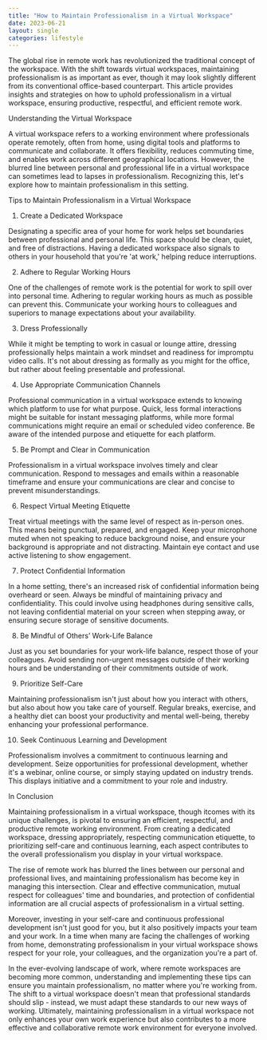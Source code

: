```yaml
---
title: "How to Maintain Professionalism in a Virtual Workspace"
date: 2023-06-21
layout: single
categories: lifestyle
---
```

The global rise in remote work has revolutionized the traditional concept of the workspace. With the shift towards virtual workspaces, maintaining professionalism is as important as ever, though it may look slightly different from its conventional office-based counterpart. This article provides insights and strategies on how to uphold professionalism in a virtual workspace, ensuring productive, respectful, and efficient remote work.

Understanding the Virtual Workspace

A virtual workspace refers to a working environment where professionals operate remotely, often from home, using digital tools and platforms to communicate and collaborate. It offers flexibility, reduces commuting time, and enables work across different geographical locations. However, the blurred line between personal and professional life in a virtual workspace can sometimes lead to lapses in professionalism. Recognizing this, let's explore how to maintain professionalism in this setting.

Tips to Maintain Professionalism in a Virtual Workspace

1. Create a Dedicated Workspace

Designating a specific area of your home for work helps set boundaries between professional and personal life. This space should be clean, quiet, and free of distractions. Having a dedicated workspace also signals to others in your household that you're 'at work,' helping reduce interruptions.

2. Adhere to Regular Working Hours

One of the challenges of remote work is the potential for work to spill over into personal time. Adhering to regular working hours as much as possible can prevent this. Communicate your working hours to colleagues and superiors to manage expectations about your availability.

3. Dress Professionally

While it might be tempting to work in casual or lounge attire, dressing professionally helps maintain a work mindset and readiness for impromptu video calls. It's not about dressing as formally as you might for the office, but rather about feeling presentable and professional.

4. Use Appropriate Communication Channels

Professional communication in a virtual workspace extends to knowing which platform to use for what purpose. Quick, less formal interactions might be suitable for instant messaging platforms, while more formal communications might require an email or scheduled video conference. Be aware of the intended purpose and etiquette for each platform.

5. Be Prompt and Clear in Communication

Professionalism in a virtual workspace involves timely and clear communication. Respond to messages and emails within a reasonable timeframe and ensure your communications are clear and concise to prevent misunderstandings.

6. Respect Virtual Meeting Etiquette

Treat virtual meetings with the same level of respect as in-person ones. This means being punctual, prepared, and engaged. Keep your microphone muted when not speaking to reduce background noise, and ensure your background is appropriate and not distracting. Maintain eye contact and use active listening to show engagement.

7. Protect Confidential Information

In a home setting, there's an increased risk of confidential information being overheard or seen. Always be mindful of maintaining privacy and confidentiality. This could involve using headphones during sensitive calls, not leaving confidential material on your screen when stepping away, or ensuring secure storage of sensitive documents.

8. Be Mindful of Others’ Work-Life Balance

Just as you set boundaries for your work-life balance, respect those of your colleagues. Avoid sending non-urgent messages outside of their working hours and be understanding of their commitments outside of work.

9. Prioritize Self-Care

Maintaining professionalism isn't just about how you interact with others, but also about how you take care of yourself. Regular breaks, exercise, and a healthy diet can boost your productivity and mental well-being, thereby enhancing your professional performance.

10. Seek Continuous Learning and Development

Professionalism involves a commitment to continuous learning and development. Seize opportunities for professional development, whether it's a webinar, online course, or simply staying updated on industry trends. This displays initiative and a commitment to your role and industry.

In Conclusion

Maintaining professionalism in a virtual workspace, though itcomes with its unique challenges, is pivotal to ensuring an efficient, respectful, and productive remote working environment. From creating a dedicated workspace, dressing appropriately, respecting communication etiquette, to prioritizing self-care and continuous learning, each aspect contributes to the overall professionalism you display in your virtual workspace.

The rise of remote work has blurred the lines between our personal and professional lives, and maintaining professionalism has become key in managing this intersection. Clear and effective communication, mutual respect for colleagues' time and boundaries, and protection of confidential information are all crucial aspects of professionalism in a virtual setting.

Moreover, investing in your self-care and continuous professional development isn't just good for you, but it also positively impacts your team and your work. In a time when many are facing the challenges of working from home, demonstrating professionalism in your virtual workspace shows respect for your role, your colleagues, and the organization you're a part of.

In the ever-evolving landscape of work, where remote workspaces are becoming more common, understanding and implementing these tips can ensure you maintain professionalism, no matter where you're working from. The shift to a virtual workspace doesn't mean that professional standards should slip - instead, we must adapt these standards to our new ways of working. Ultimately, maintaining professionalism in a virtual workspace not only enhances your own work experience but also contributes to a more effective and collaborative remote work environment for everyone involved.